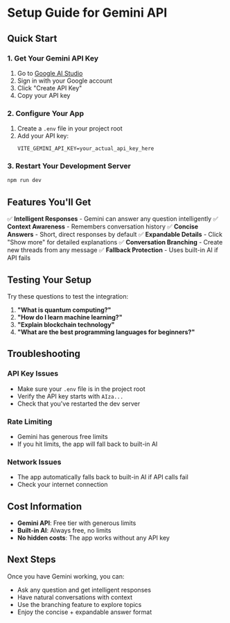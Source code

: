 # Setup Guide for Gemini API

## Quick Start

### 1. Get Your Gemini API Key
1. Go to [Google AI Studio](https://makersuite.google.com/app/apikey)
2. Sign in with your Google account
3. Click "Create API Key"
4. Copy your API key

### 2. Configure Your App
1. Create a `.env` file in your project root
2. Add your API key:
   ```
   VITE_GEMINI_API_KEY=your_actual_api_key_here
   ```

### 3. Restart Your Development Server
```bash
npm run dev
```

## Features You'll Get

✅ **Intelligent Responses** - Gemini can answer any question intelligently
✅ **Context Awareness** - Remembers conversation history
✅ **Concise Answers** - Short, direct responses by default
✅ **Expandable Details** - Click "Show more" for detailed explanations
✅ **Conversation Branching** - Create new threads from any message
✅ **Fallback Protection** - Uses built-in AI if API fails

## Testing Your Setup

Try these questions to test the integration:

1. **"What is quantum computing?"**
2. **"How do I learn machine learning?"**
3. **"Explain blockchain technology"**
4. **"What are the best programming languages for beginners?"**

## Troubleshooting

### API Key Issues
- Make sure your `.env` file is in the project root
- Verify the API key starts with `AIza...`
- Check that you've restarted the dev server

### Rate Limiting
- Gemini has generous free limits
- If you hit limits, the app will fall back to built-in AI

### Network Issues
- The app automatically falls back to built-in AI if API calls fail
- Check your internet connection

## Cost Information

- **Gemini API**: Free tier with generous limits
- **Built-in AI**: Always free, no limits
- **No hidden costs**: The app works without any API key

## Next Steps

Once you have Gemini working, you can:
- Ask any question and get intelligent responses
- Have natural conversations with context
- Use the branching feature to explore topics
- Enjoy the concise + expandable answer format
